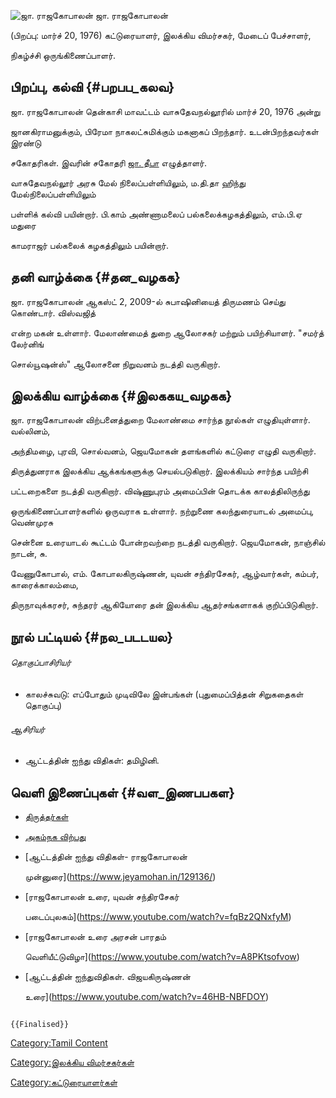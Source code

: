 ![ஜா. ராஜகோபாலன்](ஜா._ராஜகோபாலன்.jpg "ஜா. ராஜகோபாலன்") ஜா. ராஜகோபாலன்
(பிறப்பு: மார்ச் 20, 1976) கட்டுரையாளர், இலக்கிய விமர்சகர், மேடைப் பேச்சாளர்,
நிகழ்ச்சி ஒருங்கிணைப்பாளர்.

## பிறப்பு, கல்வி {#பறபப_கலவ}

ஜா. ராஜகோபாலன் தென்காசி மாவட்டம் வாசுதேவநல்லூரில் மார்ச் 20, 1976 அன்று
ஜானகிராமனுக்கும், பிரேமா நாகலட்சுமிக்கும் மகனாகப் பிறந்தார். உடன்பிறந்தவர்கள் இரண்டு
சகோதரிகள். இவரின் சகோதரி [ஜா. தீபா](ஜா._தீபா "wikilink") எழுத்தாளர்.
வாசுதேவநல்லூர் அரசு மேல் நிலைப்பள்ளியிலும், ம.தி.தா ஹிந்து மேல்நிலைப்பள்ளியிலும்
பள்ளிக் கல்வி பயின்றார். பி.காம் அண்ணாமலைப் பல்கலைக்கழகத்திலும், எம்.பி.ஏ மதுரை
காமராஜர் பல்கலைக் கழகத்திலும் பயின்றார்.

## தனி வாழ்க்கை {#தன_வழகக}

ஜா. ராஜகோபாலன் ஆகஸ்ட் 2, 2009-ல் சுபாஷினியைத் திருமணம் செய்து கொண்டார். விஸ்வஜித்
என்ற மகன் உள்ளார். மேலாண்மைத் துறை ஆலோசகர் மற்றும் பயிற்சியாளர். \"சமர்த் லேர்னிங்
சொல்யூஷன்ஸ்\" ஆலோசனை நிறுவனம் நடத்தி வருகிறார்.

## இலக்கிய வாழ்க்கை {#இலககய_வழகக}

ஜா. ராஜகோபாலன் விற்பனைத்துறை மேலாண்மை சார்ந்த நூல்கள் எழுதியுள்ளார். வல்லினம்,
அந்திமழை, புரவி, சொல்வனம், ஜெயமோகன் தளங்களில் கட்டுரை எழுதி வருகிறார்.
திருத்துனராக இலக்கிய ஆக்கங்களுக்கு செயல்படுகிறார். இலக்கியம் சார்ந்த பயிற்சி
பட்டறைகளை நடத்தி வருகிறார். விஷ்ணுபுரம் அமைப்பின் தொடக்க காலத்திலிருந்து
ஒருங்கிணைப்பாளர்களில் ஒருவராக உள்ளார். நற்றுணை கலந்துரையாடல் அமைப்பு, வெண்முரசு
சென்னை உரையாடல் கூட்டம் போன்றவற்றை நடத்தி வருகிறார். ஜெயமோகன், நாஞ்சில் நாடன், சு.
வேணுகோபால், எம். கோபாலகிருஷ்ணன், யுவன் சந்திரசேகர், ஆழ்வார்கள், கம்பர், காரைக்காலம்மை,
திருநாவுக்கரசர், சுந்தரர் ஆகியோரை தன் இலக்கிய ஆதர்சங்களாகக் குறிப்பிடுகிறார்.

## நூல் பட்டியல் {#நல_படடயல}

###### தொகுப்பாசிரியர்

-   காலச்சுவடு: எப்போதும் முடிவிலே இன்பங்கள் (புதுமைப்பித்தன் சிறுகதைகள் தொகுப்பு)

###### ஆசிரியர்

-   ஆட்டத்தின் ஐந்து விதிகள்: தமிழினி.

## வெளி இணைப்புகள் {#வள_இணபபகள}

-   [திருத்தர்கள்](https://www.jeyamohan.in/138448/)
-   [அகம்நக விற்பது](https://www.jeyamohan.in/128189/)
-   [ஆட்டத்தின் ஐந்து விதிகள்- ராஜகோபாலன்
    முன்னுரை](https://www.jeyamohan.in/129136/)
-   [ராஜகோபாலன் உரை, யுவன் சந்திரசேகர்
    படைப்புலகம்](https://www.youtube.com/watch?v=fqBz2QNxfyM)
-   [ராஜகோபாலன் உரை அரசன் பாரதம்
    வெளியீட்டுவிழா](https://www.youtube.com/watch?v=A8PKtsofvow)
-   [ஆட்டத்தின் ஐந்துவிதிகள். விஜயகிருஷ்ணன்
    உரை](https://www.youtube.com/watch?v=46HB-NBFDOY)

```{=mediawiki}
{{Finalised}}
```
[Category:Tamil Content](Category:Tamil_Content "wikilink")
[Category:இலக்கிய விமர்சகர்கள்](Category:இலக்கிய_விமர்சகர்கள் "wikilink")
[Category:கட்டுரையாளர்கள்](Category:கட்டுரையாளர்கள் "wikilink")
